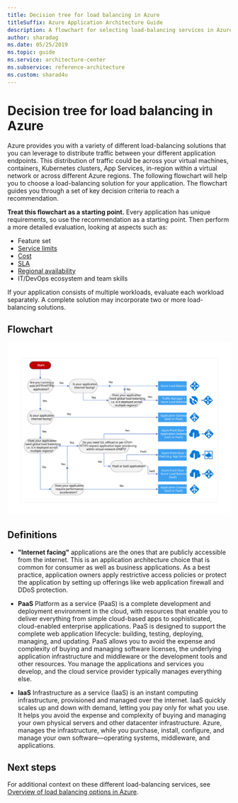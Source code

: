 ```yaml
---
title: Decision tree for load balancing in Azure
titleSuffix: Azure Application Architecture Guide
description: A flowchart for selecting load-balancing services in Azure.
author: sharadag
ms.date: 05/25/2019
ms.topic: guide
ms.service: architecture-center
ms.subservice: reference-architecture
ms.custom: sharad4u
---
```


# Decision tree for load balancing in Azure

Azure provides you with a variety of different load-balancing solutions that you can leverage to distribute traffic between your different application endpoints. This distribution of traffic could be across your virtual machines, containers, Kubernetes clusters, App Services, in-region within a virtual network or across different Azure regions. The following flowchart will help you to choose a load-balancing solution for your application. The flowchart guides you through a set of key decision criteria to reach a recommendation.

**Treat this flowchart as a starting point.** Every application has unique requirements, so use the recommendation as a starting point. Then perform a more detailed evaluation, looking at aspects such as:

- Feature set
- [Service limits](/azure/azure-subscription-service-limits)
- [Cost](https://azure.microsoft.com/pricing/)
- [SLA](https://azure.microsoft.com/support/legal/sla/)
- [Regional availability](https://azure.microsoft.com/global-infrastructure/services/)
- IT/DevOps ecosystem and team skills

If your application consists of multiple workloads, evaluate each workload separately. A complete solution may incorporate two or more load-balancing solutions.

## Flowchart

![Decision tree for load balancing in Azure](../images/load-balancing-decision-tree.svg)

## Definitions

- **"Internet facing"** applications are the ones that are publicly accessible from the internet. This is an application architecture choice that is common for consumer as well as business applications. As a best practice, application owners apply restrictive access policies or protect the application by setting up offerings like web application firewall and DDoS protection. 

- **PaaS** Platform as a service (PaaS) is a complete development and deployment environment in the cloud, with resources that enable you to deliver everything from simple cloud-based apps to sophisticated, cloud-enabled enterprise applications. PaaS is designed to support the complete web application lifecycle: building, testing, deploying, managing, and updating. PaaS allows you to avoid the expense and complexity of buying and managing software licenses, the underlying application infrastructure and middleware or the development tools and other resources. You manage the applications and services you develop, and the cloud service provider typically manages everything else.

- **IaaS** Infrastructure as a service (IaaS) is an instant computing infrastructure, provisioned and managed over the internet. IaaS quickly scales up and down with demand, letting you pay only for what you use. It helps you avoid the expense and complexity of buying and managing your own physical servers and other datacenter infrastructure. Azure, manages the infrastructure, while you purchase, install, configure, and manage your own software—operating systems, middleware, and applications.


## Next steps

For additional context on these different load-balancing services, see [Overview of load balancing options in Azure](./load-balancing-overview.md).
